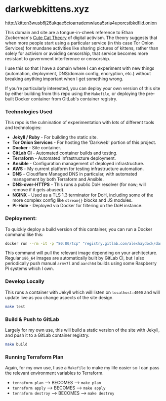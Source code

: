 # darkwebkittens.xyz

http://kitten3wusb6j26ukqae5cioarrademwlaoa5sria4uporcstbkdflid.onion

This domain and site are a tongue-in-cheek reference to Ethan Zuckerman's [Cute Cat Theory](https://en.wikipedia.org/wiki/Cute_cat_theory_of_digital_activism) of digital activism. The theory suggests that when more people start using a particular service (in this case Tor Onion Services) for mundane activities like sharing pictures of kittens, rather than solely for activism or avoiding censorship, that service becomes more resistant to government interference or censorship.

I use this so that I have a domain where I can experiment with new things (automation, deployment, DNS/domain config, encryption, etc.) without breaking anything important when I get something wrong.

If you're particularly interested, you can deploy your own version of this site by either building from this repo using the `Makefile`, or deploying the pre-built Docker container from GitLab's container registry.

### Technologies Used
This repo is the culmination of experimentation with lots of different tools and technologies:
* **Jekyll / Ruby** - For building the static site.
* **Tor Onion Services** - For hosting the 'Darkweb' portion of this project.
* **Docker** - Site container.
* **GitLab CI** - Automated container builds and testing.
* **Terraform** - Automated infrastructure deployment.
* **Ansible** - Configuration management of deployed infrastructure.
* **AWS** - My current platform for testing infrastructure automation.
* **DNS** - Cloudflare Managed DNS in particular, with automated management by both Terraform and Ansible.
* **DNS-over-HTTPS** - This runs a public DoH resolver (for now; will remove if it gets abused).
* **NGINX** - Used as a TLS 1.3 terminator for DoH, including some of the more complex config like `stream{}` blocks and JS modules.
* **Pi-Hole** - Deployed via Docker for filtering on the DoH instance.

### Deployment:
To quickly deploy a build version of this container, you can run a Docker command like this:
```sh
docker run --rm -it -p "80:80/tcp" "registry.gitlab.com/alexhaydock/darkwebkittens.xyz:$(uname -m)"
```

This command will pull the relevant image depending on your architecture. Regular `x86_64` images are automatically built by GitLab CI, but I also periodically push manual `armv7l` and `aarch64` builds using some Raspberry Pi systems which I own.

### Develop Locally
This runs a container with Jekyll which will listen on `localhost:4000` and will update live as you change aspects of the site design.
```sh
make test
```

### Build & Push to GitLab
Largely for my own use, this will build a static version of the site with Jekyll, and push it to a GitLab container registry.
```sh
make build
```

### Running Terraform Plan
Again, for my own use, I use a `Makefile` to make my life easier so I can pass the relevant environment variables to Terraform.
* `terraform plan` --> BECOMES --> `make plan`
* `terraform apply` --> BECOMES --> `make apply`
* `terraform destroy` --> BECOMES --> `make destroy`